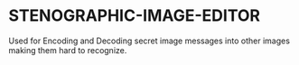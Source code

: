 # STENOGRAPHIC-IMAGE-EDITOR
Used for Encoding and Decoding secret image messages into other images making them hard to recognize.
